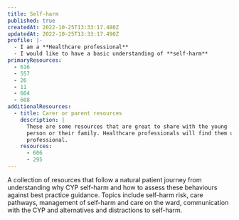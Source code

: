 ```yaml
---
title: Self-harm
published: true
createdAt: 2022-10-25T13:33:17.480Z
updatedAt: 2022-10-25T13:33:17.490Z
profile: |-
  - I am a **Healthcare professional**
  - I would like to have a basic understanding of **self-harm**
primaryResources:
  - 616
  - 557
  - 26
  - 11
  - 604
  - 608
additionalResources:
  - title: Carer or parent resources
    description: |
      These are some resources that are great to share with the young
      person or their family. Healthcare professionals will find them useful as they give an insight into the understanding required by the CYP and family and they may also help address questions that might be posed to the healthcare
      professional.
    resources:
      - 606
      - 295
---
```

A collection of resources that follow a natural patient journey from understanding why CYP self-harm and how to assess these behaviours against best practice guidance. Topics include self-harm risk, care pathways, management of self-harm and care on the ward, communication with the CYP and alternatives and distractions to self-harm.